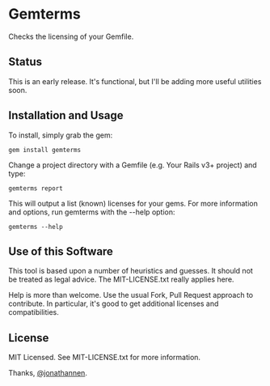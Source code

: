 # Gemterms
Checks the licensing of your Gemfile.

## Status

This is an early release. It's functional, but I'll be adding more useful
utilities soon.

## Installation and Usage

To install, simply grab the gem:

    gem install gemterms

Change a project directory with a Gemfile (e.g. Your Rails v3+ project) and
type:

    gemterms report

This will output a list (known) licenses for your gems. For more
information and options, run gemterms with the --help option:
    
    gemterms --help
 
## Use of this Software

This tool is based upon a number of heuristics and guesses. It should not 
be treated as legal advice. The MIT-LICENSE.txt really applies here.

Help is more than welcome. Use the usual Fork, Pull Request approach to 
contribute. In particular, it's good to get additional licenses and
compatibilities.

## License
MIT Licensed. See MIT-LICENSE.txt for more information.

Thanks, [@jonathannen](http://twitter.com/jonathannen).
